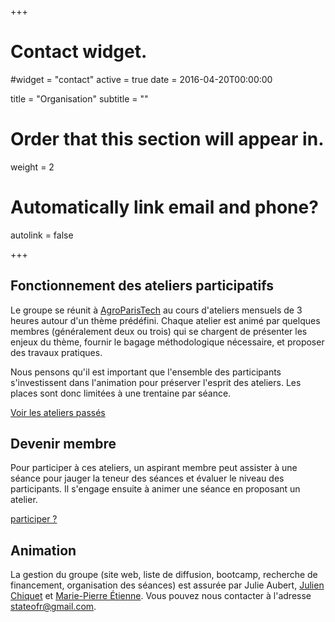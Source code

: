 +++
# Contact widget.
#widget = "contact"
active = true
date = 2016-04-20T00:00:00

title = "Organisation"
subtitle = ""

# Order that this section will appear in.
weight = 2

# Automatically link email and phone?
autolink = false

+++

## Fonctionnement des ateliers participatifs

Le groupe se réunit à [AgroParisTech](http://www.agroparistech.fr) au cours d'ateliers mensuels de 3 heures autour d'un thème prédéfini. Chaque atelier est animé par quelques membres (généralement deux ou trois) qui se chargent de présenter les enjeux du thème, fournir le bagage méthodologique nécessaire, et proposer des travaux pratiques. 

Nous pensons qu'il est important que l'ensemble des participants s'investissent dans l'animation pour préserver l'esprit des ateliers. Les places sont donc limitées à une trentaine par séance.

<a href="#past_workshops" class="btn btn-primary btn-outline btn-large">Voir les ateliers passés </a>

## Devenir membre

Pour participer à ces ateliers, un aspirant membre peut assister à une séance pour jauger la teneur des séances et évaluer le niveau des participants. Il s'engage ensuite à animer une séance en proposant un atelier.

<a href="mailto:stateofr@gmail.com?subject=[State%20of%20The%20R]%20Participation" class="btn btn-primary btn-outline btn-large"><i class="fa fa-cog"></i> participer ?</a>

## Animation

La gestion du groupe (site web, liste de diffusion, bootcamp, recherche de financement, organisation des séances) est assurée par Julie Aubert, [Julien Chiquet](http://julien.cremeriefamily.info) et [Marie-Pierre Étienne](https://irmar.univ-rennes1.fr/interlocuteurs/marie-pierre-etienne). Vous pouvez nous contacter à l'adresse <stateofr@gmail.com>.
